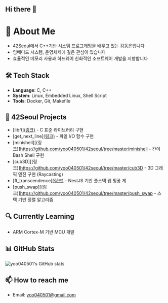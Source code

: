 ## Hi there 👋

# 👋 About Me
- 42Seoul에서 C++기반 시스템 프로그래밍을 배우고 있는 김동은입니다
- 임베디드 시스템, 운영체제에 깊은 관심이 있습니다
- 효율적인 메모리 사용과 하드웨어 친화적인 소프트웨어 개발을 지향합니다

## 🛠 Tech Stack
- **Language**: C, C++
- **System**: Linux, Embedded Linux, Shell Script
- **Tools**: Docker, Git, Makefile

## 🚀 42Seoul Projects
- [libft][(링크)](https://github.com/yoo040501/42seoul/tree/master/libft) - C 표준 라이브러리 구현
- [get_next_line][(링크)](https://github.com/yoo040501/42seoul/tree/master/get_next_line) - 파일 I/O 함수 구현
- [minishell][(링크)]https://github.com/yoo040501/42seoul/tree/master/minishell - 간이 Bash Shell 구현
- [cub3D][(링크)]https://github.com/yoo040501/42seoul/tree/master/cub3D - 3D 그래픽 엔진 구현 (Raycasting)
- [ft_transcendence][(링크)](https://github.com/yoo040501/42seoul/tree/master/ft_transcendence) - NestJS 기반 풀스택 웹 핑퐁 게
- [push_swap][(링크)]https://github.com/yoo040501/42seoul/tree/master/push_swap - 스택 기반 정렬 알고리즘

## 🔍 Currently Learning
- ARM Cortex-M 기반 MCU 개발

## 📊 GitHub Stats
![yoo040501's GitHub stats](https://github-readme-stats.vercel.app/api?username=yoo040501&show_icons=true&theme=radical)

## 📫 How to reach me
- Email: yoo040501@gmail.com

